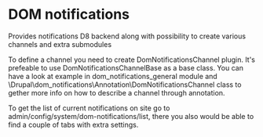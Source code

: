 # DOM notifications
Provides notifications D8 backend along with possibility to create various channels and extra submodules

To define a channel you need to create DomNotificationsChannel plugin. It's prefeable to use DomNotificationsChannelBase as a base class.
You can have a look at example in dom_notifications_general module and \Drupal\dom_notifications\Annotation\DomNotificationsChannel class to gether more info on how to describe a channel through annotation.

To get the list of current notifications on site go to admin/config/system/dom-notifications/list, there you also would be able to find a couple of tabs with extra settings.

